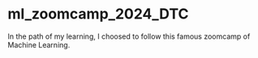 # ml_zoomcamp_2024_DTC
In the path of my learning, I choosed to follow this famous zoomcamp of Machine Learning.

